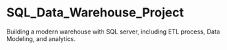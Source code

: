 # SQL_Data_Warehouse_Project
Building a modern warehouse with SQL server, including ETL process, Data Modeling, and analytics. 
